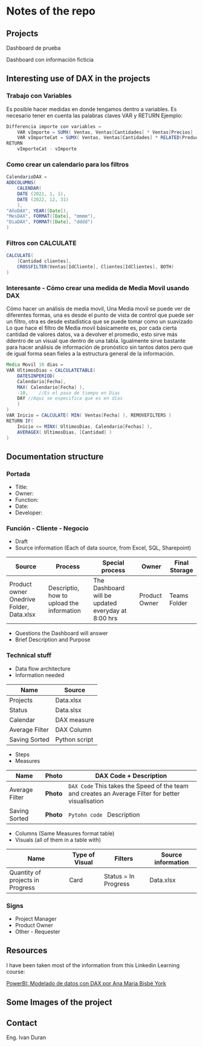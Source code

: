 # Notes of the repo


## Projects
Dashboard de prueba

Dashboard con información ficticia



## Interesting use of DAX in the projects

### Trabajo con Variables
Es posible hacer medidas en donde tengamos dentro a variables. Es necesario tener en cuenta las palabras claves VAR y RETURN
Ejemplo: 

``` Java
Differencia importe con variables = 
    VAR vImporte = SUMX( Ventas, Ventas[Cantidades] * Ventas[Precios] ) 
    VAR vImporteCat = SUMX( Ventas, Ventas[Cantidades] * RELATED(Producto[Precio Catalogo]) )
RETURN
    vImporteCat - vImporte
```

### Como crear un calendario para los filtros

``` Java
CalendarioDAX = 
ADDCOLUMNS(
	CALENDAR(
	DATE (2021, 1, 1),
	DATE (2022, 12, 31)
	),
"AñoDAX", YEAR([Date]),
"MesDAX", FORMAT([Date], "mmmm"), 
"DiaDAX", FORMAT([Date], "dddd")
)
```

### Filtros con CALCULATE
``` Java
CALCULATE(
	[Cantidad clientes],
	CROSSFILTER(Ventas[IdCliente], Clientes[IdClientes], BOTH)
)
```

### Interesante - Cómo crear una medida de Media Movil usando DAX

Cómo hacer un análisis de media movil, Una Media movil se puede ver de diferentes formas, una es desde el punto de vista de control que puede ser un filtro, otra es desde estadística que se puede tomar como un suavizado
Lo que hace el filtro de Media movil básicamente es, por cada cierta cantidad de valores datos, va a devolver el promedio, esto sirve más ddentro de un visual que dentro de una tabla. Igualmente sirve bastante para hacer análisis de información de pronóstico sin tantos datos pero que de igual forma sean fieles a la estructura general de la información. 


``` Java
Media Movil 10 dias = 
VAR UltimosDias = CALCULATETABLE(
	DATESINPERIOD(
	Calendario[Fecha], 
	MAX( Calendario[Fecha] ), 
	-10, 	//Es el paso de tiempo en Dias
	DAY	//Aqui se especifica que es en días
	)
)
VAR Inicio = CALCULATE( MIN( Ventas[Fecha] ), REMOVEFILTERS )
RETURN IF(
	Inicio <= MINX( UltimosDias, Calendario[Fechas] ), 
	AVERAGEX( UltimosDias, [Cantidad] )
)
```



## Documentation structure

### Portada
* Title:
* Owner:
* Function:
* Date:
* Developer:

### Función - Cliente - Negocio
* Draft
* Source information (Each of data source, from Excel, SQL, Sharepoint)

| Source | Process | Special process | Owner | Final Storage | 
| --- | --- | --- | --- | --- |
| Product owner Onedrive Folder, Data.xlsx | Descriptio, how to upload the information | The Dashboard will be updated everyday at 8:00 hrs | Product Owner | Teams Folder |


* Questions the Dashboard will answer
* Brief Description and Purpose

### Technical stuff
* Data flow architecture
* Information needed

| Name | Source |
| --- | --- |
| Projects | Data.xlsx |
| Status | Data.slsx |
| Calendar | DAX measure |
| Average Filter | DAX Column |
| Saving Sorted | Python script |



* Steps
* Measures

| Name | Photo | DAX Code + Description  |
| --- | --- | --- | 
| Average Filter | **Photo** | ``` DAX Code ```  This takes the Speed of the team and creates an Average Filter for better visualisation  |
| Saving Sorted | **Photo** | ``` Pytohn code  ```  Description |



* Columns (Same Measures format table)
* Visuals (all of them in a table with)

| Name | Type of Visual | Filters | Source information  |
| --- | --- | --- | --- |
| Quantity of projects in Progress | Card | Status = In Progress | Data.xlsx |


### Signs
* Project Manager
* Product Owner
* Other - Requester




## Resources

I have been taken most of the information from this Linkedin Learning course: 

[PowerBI: Modelado de datos con DAX por Ana Maria Bisbé York](https://www.linkedin.com/learning/power-bi-modelado-de-datos-con-dax)


## Some Images of the project


## Contact 

Eng. Ivan Duran


